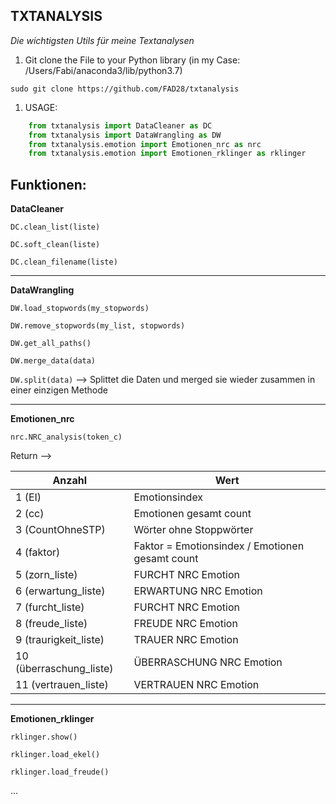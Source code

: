 ## TXTANALYSIS
_Die wichtigsten Utils für meine Textanalysen_

1. Git clone the File to your Python library (in my Case: /Users/Fabi/anaconda3/lib/python3.7)
```shell
sudo git clone https://github.com/FAD28/txtanalysis 
```

1. USAGE:
```python
	from txtanalysis import DataCleaner as DC
	from txtanalysis import DataWrangling as DW
	from txtanalysis.emotion import Emotionen_nrc as nrc
	from txtanalysis.emotion import Emotionen_rklinger as rklinger
```

Funktionen:
---
**DataCleaner**

`DC.clean_list(liste)`

`DC.soft_clean(liste)`

`DC.clean_filename(liste)`

___________________
**DataWrangling**

`DW.load_stopwords(my_stopwords)`

`DW.remove_stopwords(my_list, stopwords)`

`DW.get_all_paths()`

`DW.merge_data(data)`

`DW.split(data)`  --> 		Splittet die Daten und merged sie wieder zusammen in einer einzigen Methode

___________________

**Emotionen_nrc**

`nrc.NRC_analysis(token_c)`

Return -->

|Anzahl |Wert|
|--- |--- |
|1 (EI) | Emotionsindex|
|2 (cc) | Emotionen gesamt count|
|3 (CountOhneSTP) | Wörter ohne Stoppwörter|
|4 (faktor) | Faktor = Emotionsindex / Emotionen gesamt count| 
|5 (zorn_liste) | FURCHT    NRC Emotion|
|6 (erwartung_liste) | ERWARTUNG    NRC Emotion|
|7 (furcht_liste) | FURCHT    NRC Emotion|
|8 (freude_liste) | FREUDE    NRC Emotion|
|9 (traurigkeit_liste) | TRAUER   NRC Emotion|
|10 (überraschung_liste) | ÜBERRASCHUNG    NRC Emotion|
|11 (vertrauen_liste) | VERTRAUEN   NRC Emotion|

___________________
**Emotionen_rklinger**

`rklinger.show()`

`rklinger.load_ekel()`

`rklinger.load_freude()`

...







